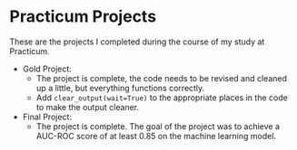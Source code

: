 # Practicum Projects
These are the projects I completed during the course of my study at Practicum. 
- Gold Project: 
	- The project is complete, the code needs to be revised and cleaned up a little, but everything functions correctly.
	- Add `clear_output(wait=True)` to the appropriate places in the code to make the output cleaner. 
- Final Project: 
	- The project is complete. The goal of the project was to achieve a AUC-ROC score of at least 0.85 on the machine learning model. 

